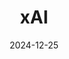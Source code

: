 ---  
layout: startup_page  
title: "xAI"  
id: "x.ai"  
permalink: "/xaix.ai12252024/"  
website: "https://x.ai/"  
funding_round: "Series C"  
funding_amount: "$6B"  
investors: "Andreessen Horowitz, Blackrock, Fidelity, Lightspeed, MGX, Morgan Stanley, OIA, QIA, Sequoia Capital, Valor Equity Partners, Vy Capital, Nvidia, AMD, Kingdom Holdings"  
about: "xAI, founded by Elon Musk, develops and deploys generative AI models, most notably Grok, a chatbot integrated into X (formerly Twitter). Grok offers a more conversational and less filtered experience compared to competitors like ChatGPT, and is used for various functions on X, including a chatbot for premium and free users and image generation."  
markets: "Artificial Intelligence, Business/Productivity Software, Media and Information Services (B2B), Information Services (B2C), SaaS, Artificial Intelligence & Machine Learning"  
hq: "Palo Alto, California, United States"  
founded_year: "2023"  
linkedin: "https://www.linkedin.com/company/xai/"  
twitter: "https://twitter.com/xai"  
instagram: ""  
facebook: ""  
crunchbase: "https://www.crunchbase.com/organization/xai-technologies"  
pitchbook: "https://pitchbook.com/profiles/company/533035-45"  

date_display: "25-Dec-2024"  
date: "2024-12-25"

# SEO Optimization  
meta_title: "xAI - Series C Funding ($6B)"  
meta_description: "xAI, xAI, founded by Elon Musk, develops and deploys generative AI models, most notably Grok, a chatbot integrated into X (formerly Twitter). Grok offers a..."  
meta_keywords: "xAI, Artificial Intelligence, Business/Productivity Software, Media and Information Services (B2B), Information Services (B2C), SaaS, Artificial Intelligence & Machine Learning, Series C funding"  
canonical_url: "https://startup.projectstartups.com/xaix.ai12252024/"  
---